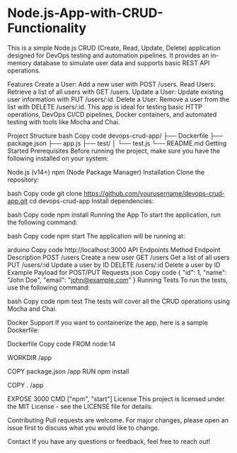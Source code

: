 # Node.js-App-with-CRUD-Functionality

This is a simple Node.js CRUD (Create, Read, Update, Delete) application designed for DevOps testing and automation pipelines. It provides an in-memory database to simulate user data and supports basic REST API operations.

Features
Create a User: Add a new user with POST /users.
Read Users: Retrieve a list of all users with GET /users.
Update a User: Update existing user information with PUT /users/:id.
Delete a User: Remove a user from the list with DELETE /users/:id.
This app is ideal for testing basic HTTP operations, DevOps CI/CD pipelines, Docker containers, and automated testing with tools like Mocha and Chai.

Project Structure
bash
Copy code
devops-crud-app/
├── Dockerfile
├── package.json
├── app.js
├── test/
│   └── test.js
└── README.md
Getting Started
Prerequisites
Before running the project, make sure you have the following installed on your system:

Node.js (v14+)
npm (Node Package Manager)
Installation
Clone the repository:

bash
Copy code
git clone https://github.com/yourusername/devops-crud-app.git
cd devops-crud-app
Install dependencies:

bash
Copy code
npm install
Running the App
To start the application, run the following command:

bash
Copy code
npm start
The application will be running at:

arduino
Copy code
http://localhost:3000
API Endpoints
Method	Endpoint	Description
POST	/users	Create a new user
GET	/users	Get a list of all users
PUT	/users/:id	Update a user by ID
DELETE	/users/:id	Delete a user by ID
Example Payload for POST/PUT Requests
json
Copy code
{
  "id": 1,
  "name": "John Doe",
  "email": "john@example.com"
}
Running Tests
To run the tests, use the following command:

bash
Copy code
npm test
The tests will cover all the CRUD operations using Mocha and Chai.

Docker Support
If you want to containerize the app, here is a sample Dockerfile:

Dockerfile
Copy code
FROM node:14

WORKDIR /app

COPY package.json /app
RUN npm install

COPY . /app

EXPOSE 3000
CMD ["npm", "start"]
License
This project is licensed under the MIT License - see the LICENSE file for details.

Contributing
Pull requests are welcome. For major changes, please open an issue first to discuss what you would like to change.

Contact
If you have any questions or feedback, feel free to reach out!
